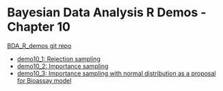 # Bayesian Data Analysis R Demos - Chapter 10

[BDA_R_demos git repo](https://github.com/avehtari/BDA_R_demos/)

- [demo10_1: Rejection sampling](http://avehtari.github.io/BDA_R_demos/demos_ch10/demo10_1.html)
- [demo10_2: Importance sampling](http://avehtari.github.io/BDA_R_demos/demos_ch10/demo10_2.html)
- [demo10_3: Importance sampling with normal distribution as a proposal for Bioassay model](http://avehtari.github.io/BDA_R_demos/demos_ch10/demo10_3.html)
